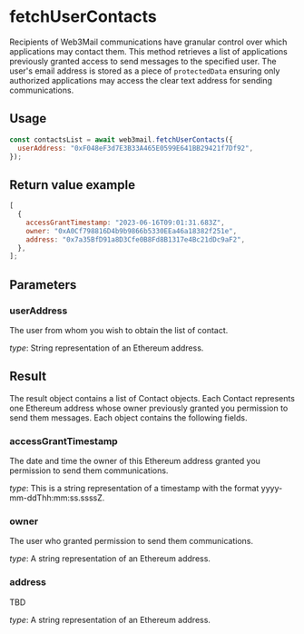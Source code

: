 # fetchUserContacts

Recipients of Web3Mail communications have granular control over which applications may contact them. This method retrieves a list of applications previously granted access to send messages to the specified user. The user's email address is stored as a piece of `protectedData` ensuring only authorized applications may access the clear text address for sending communications.

## Usage

```javascript
const contactsList = await web3mail.fetchUserContacts({
  userAddress: "0xF048eF3d7E3B33A465E0599E641BB29421f7Df92",
});
```

## Return value example

```javascript
[
  {
    accessGrantTimestamp: "2023-06-16T09:01:31.683Z",
    owner: "0xA0Cf798816D4b9b9866b5330EEa46a18382f251e",
    address: "0x7a35BfD91a8D3Cfe0B8Fd8B1317e4Bc21dDc9aF2",
  },
];
```

## Parameters

### userAddress

The user from whom you wish to obtain the list of contact.

*type*: String representation of an Ethereum address. 

## Result

The result object contains a list of Contact objects. Each Contact represents one Ethereum address whose owner previously granted you permission to send them messages. Each object contains the following fields.

### accessGrantTimestamp

The date and time the owner of this Ethereum address granted you permission to send them communications.

*type*: This is a string representation of a timestamp with the format yyyy-mm-ddThh:mm:ss.ssssZ.

### owner

The user who granted permission to send them communications.

*type*: A string representation of an Ethereum address.

### address

TBD

*type*: A string representation of an Ethereum address.